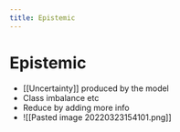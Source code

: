 ```yaml
---
title: Epistemic
---
```


# Epistemic
- [[Uncertainty]] produced by the model 
- Class imbalance etc
- Reduce by adding more info
- ![[Pasted image 20220323154101.png]]



